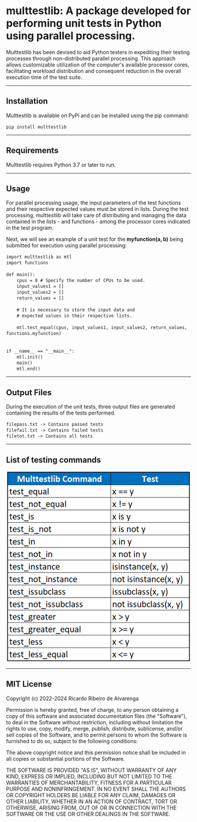 # multtestlib: A package developed for performing unit tests in Python using parallel processing.

Multtestlib has been devised to aid Python testers in expediting their testing processes through non-distributed parallel processing. This approach allows customizable utilization of the computer's available processor cores, facilitating workload distribution and consequent reduction in the overall execution time of the test suite.

---

## Installation

Multtestlib is available on PyPi and can be installed using the pip command:
    
    pip install multtestlib

---

## Requirements

Multtestlib requires Python 3.7 or later to run.

---

## Usage

For parallel processing usage, the input parameters of the test functions and their respective expected values must be stored in lists. During the test processing, multtestlib will take care of distributing and managing the data contained in the lists - and functions - among the processor cores indicated in the test program.

Next, we will see an example of a unit test for the **myfunction(a, b)** being submitted for execution using parallel processing:

    import multtestlib as mtl
    import functions

    def main():
        cpus = 8 # Specify the number of CPUs to be used.
        input_values1 = []
	    input_values2 = []
	    return_values = []
		
        # It is necessary to store the input data and
	    # expected values in their respective lists.

        mtl.test_equal(cpus, input_values1, input_values2, return_values, functions.myfunction)
    
	
    if __name__ == "__main__":
        mtl.init()
        main()
        mtl.end()
---

## Output Files

During the execution of the unit tests, three output files are generated containing the results of the tests performed.

    filepass.txt -> Contains passed tests
    filefail.txt -> Contains failed tests
    filetot.txt -> Contains all tests

---

## List of testing commands

![table](https://github.com/alvarengaricardo/multtestlib/blob/main/table.png?raw=true.png)

---
## MIT License

Copyright (c) 2022-2024 Ricardo Ribeiro de Alvarenga

 Permission is hereby granted, free of charge, to any person obtaining a copy
 of this software and associated documentation files (the "Software"), to deal
 in the Software without restriction, including without limitation the rights
 to use, copy, modify, merge, publish, distribute, sublicense, and/or sell
 copies of the Software, and to permit persons to whom the Software is
 furnished to do so, subject to the following conditions:

 The above copyright notice and this permission notice shall be included in
 all copies or substantial portions of the Software.

 THE SOFTWARE IS PROVIDED "AS IS", WITHOUT WARRANTY OF ANY KIND, EXPRESS OR
 IMPLIED, INCLUDING BUT NOT LIMITED TO THE WARRANTIES OF MERCHANTABILITY,
 FITNESS FOR A PARTICULAR PURPOSE AND NONINFRINGEMENT. IN NO EVENT SHALL THE
 AUTHORS OR COPYRIGHT HOLDERS BE LIABLE FOR ANY CLAIM, DAMAGES OR OTHER
 LIABILITY, WHETHER IN AN ACTION OF CONTRACT, TORT OR OTHERWISE, ARISING FROM,
 OUT OF OR IN CONNECTION WITH THE SOFTWARE OR THE USE OR OTHER DEALINGS IN
 THE SOFTWARE.